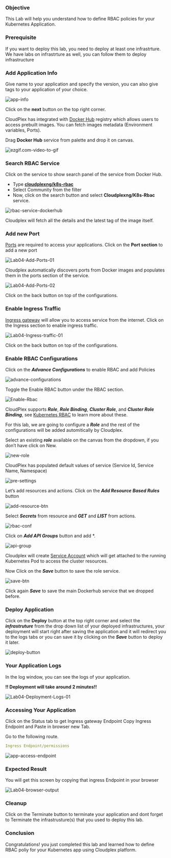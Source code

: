### Objective

This Lab will help you understand how to define RBAC policies for your Kubernetes Application.


### Prerequisite

If you want to deploy this lab, you need to deploy at least one infrastrture. We have labs on infrastrture as well, you can follow them to deploy infrastructure


### Add Application Info

Give name to your application and specify the version, you can also give tags to your application of your choice.

![app-info](https://raw.githubusercontent.com/CloudplexPlatform/developer-community/feature/github-data-fetching/applications/rbac/labs/rbac/images/1.png)

Click on the **next** button on the top right corner.


CloudPlex has integrated with [Docker Hub](https://hub.docker.com/) registry which allows users to access prebuilt images. You can fetch images metadata (Environment variables, Ports).

Drag **Docker Hub** service from palette and drop it on canvas. 

![ezgif.com-video-to-gif](https://raw.githubusercontent.com/CloudplexPlatform/developer-community/feature/github-data-fetching/applications/rbac/labs/rbac/images/2.gif)


### Search RBAC Service  

Click on the service to show search panel of the service from Docker Hub.

- Type **[cloudplexng/k8s-rbac](https://hub.docker.com/r/cloudplexng/k8s-rbac)**
- Select Community from the filter
- Now, click on the search button and select **Cloudplexng/K8s-Rbac** service.

![rbac-service-dockerhub](https://raw.githubusercontent.com/CloudplexPlatform/developer-community/feature/github-data-fetching/applications/rbac/labs/rbac/images/3.png)

Cloudplex will fetch all the details and the latest tag of the image itself.


### Add new Port

[Ports](https:/kubernetes.io/docs/concepts/services-networking/connect-applications-service/#the-kubernetes-model-for-connecting-containers) are required to access your applications. Click on the **Port section** to add a new port

![Lab04-Add-Ports-01](https://raw.githubusercontent.com/CloudplexPlatform/developer-community/feature/github-data-fetching/applications/rbac/labs/rbac/images/4.png)

Cloudplex automatically discovers ports from Docker images and populates them in the ports section of the service.

![Lab04-Add-Ports-02](https://raw.githubusercontent.com/CloudplexPlatform/developer-community/feature/github-data-fetching/applications/rbac/labs/rbac/images/5.png)

Click on the back button on top of the configurations.

### Enable Ingress Traffic

​[Ingress gateway](https://istio.io/docs/tasks/traffic-management/ingress/ingress-control/) will allow you to access service from the internet. Click on the Ingress section to enable ingress traffic.

![Lab04-Ingress-traffic-01](https://raw.githubusercontent.com/CloudplexPlatform/developer-community/feature/github-data-fetching/applications/rbac/labs/rbac/images/6.png)

Click on the back button on top of the configurations.


### Enable RBAC Configurations

Click on the ***Advance Configurations*** to enable RBAC and add Policies

![advance-configurations](https://raw.githubusercontent.com/CloudplexPlatform/developer-community/feature/github-data-fetching/applications/rbac/labs/rbac/images/8.png)

Toggle the Enable RBAC button under the RBAC section.

![Enable-Rbac](https://raw.githubusercontent.com/CloudplexPlatform/developer-community/feature/github-data-fetching/applications/rbac/labs/rbac/images/10.png)

CloudPlex supports  ***Role***, ***Role Binding***, ***Cluster Role***, and ***Cluster Role Binding***, see [Kubernetes RBAC](https://kubernetes.io/docs/reference/access-authn-authz/rbac/) to learn more about these.

For this lab, we are going to configure a ***Role*** and the rest of the configurations will be added automitically by Cloudplex.

Select an existing ***role*** available on the canvas from the dropdown, if you don’t have click on New.

![new-role](https://raw.githubusercontent.com/CloudplexPlatform/developer-community/feature/github-data-fetching/applications/rbac/labs/rbac/images/11.png)

CloudPlex has populated default values of service (Service Id, Service Name, Namespace)

![pre-settings](https://raw.githubusercontent.com/CloudplexPlatform/developer-community/feature/github-data-fetching/applications/rbac/labs/rbac/images/12.png)

Let’s add resources and actions. Click on the ***Add Resource Based Rules*** button

![add-resource-btn](https://raw.githubusercontent.com/CloudplexPlatform/developer-community/feature/github-data-fetching/applications/rbac/labs/rbac/images/13.png)


Select ***Secrets*** from resource and ***GET*** and ***LIST*** from actions.

![rbac-conf](https://raw.githubusercontent.com/CloudplexPlatform/developer-community/feature/github-data-fetching/applications/rbac/labs/rbac/images/18.png)

Click on ***Add API Groups*** button and add *.

![api-group](https://raw.githubusercontent.com/CloudplexPlatform/developer-community/feature/github-data-fetching/applications/rbac/labs/rbac/images/19.png)

Cloudplex will create [Service Account](https://kubernetes.io/docs/reference/access-authn-authz/rbac/#service-account-permissions) which will get attached to the running Kubernetes Pod to access the cluster resources.

Now Click on the ***Save*** button to save the role service.

![save-btn](https://raw.githubusercontent.com/CloudplexPlatform/developer-community/feature/github-data-fetching/applications/rbac/labs/rbac/images/20.png)

Click again ***Save*** to save the main Dockerhub service that we dropped before.


### Deploy Application

Click on the **Deploy** button at the top right corner and select the ***infrastruture*** from the drop down list of your deployed infrastructures, your deployment will start right after saving the application and it will redirect you to the logs tabs or you can save it by clicking on the ***Save*** button to deploy it later.

![deploy-button](https://raw.githubusercontent.com/CloudplexPlatform/developer-community/feature/github-data-fetching/applications/rbac/labs/rbac/images/13.png)


### Your Application Logs

In the log window, you can see the logs of your application.

**!! Deployment will take around 2 minutes!!** 

![Lab04-Deployment-Logs-01](https://raw.githubusercontent.com/CloudplexPlatform/developer-community/feature/github-data-fetching/applications/rbac/labs/rbac/images/14.png)


### Accessing Your Application

Click on the Status tab to get Ingress gateway Endpoint
Copy Ingress Endpoint and Paste in browser new Tab.

Go to the following route.
```yaml
Ingress Endpoint/permissions

```

![app-access-endpoint](https://raw.githubusercontent.com/CloudplexPlatform/developer-community/feature/github-data-fetching/applications/rbac/labs/rbac/images/ingress.png)


### Expected Result

You will get this screen by copying that ingress Endpoint in your browser

![Lab04-browser-output](https://raw.githubusercontent.com/CloudplexPlatform/developer-community/feature/github-data-fetching/applications/rbac/labs/rbac/images/21.png)


### Cleanup

Click on the Terminate button to terminate your application and dont forget to Terminate the infrastrusture(s) that you used to deploy this lab.


### Conclusion

Congratulations! you just completed this lab and learned how to define RBAC poliy for your Kubernetes app using Cloudplex platform.


